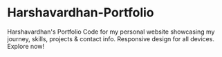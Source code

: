 # Harshavardhan-Portfolio
Harshavardhan's Portfolio  Code for my personal website showcasing my journey, skills, projects &amp; contact info. Responsive design for all devices. Explore now!
